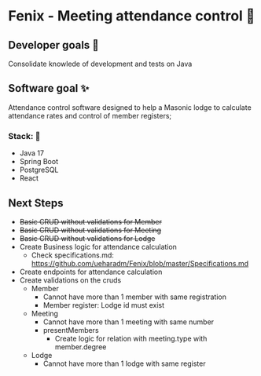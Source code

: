 
# Fenix - Meeting attendance control 📝  
 

## Developer goals 🚀  
Consolidate knowlede of development and tests on Java

## Software goal ✨  
Attendance control software designed to help a Masonic lodge to calculate attendance rates and control of member registers;

### Stack: 📝
- Java 17
- Spring Boot
- PostgreSQL
- React

## Next Steps
- <s>Basic CRUD without validations for Member
- Basic CRUD without validations for Meeting
- Basic CRUD without validations for Lodge</s>
- Create Business logic for attendance calculation
  - Check specifications.md: https://github.com/ueharadm/Fenix/blob/master/Specifications.md
- Create endpoints for attendance calculation
- Create validations on the cruds
    - Member
      - Cannot have more than 1 member with same registration
      - Member register: Lodge id must exist
    - Meeting
      - Cannot have more than 1 meeting with same number
      - presentMembers
        - Create logic for relation with meeting.type with member.degree
    - Lodge
      - Cannot have more than 1 lodge with same register
